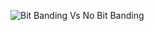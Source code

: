 ![Bit Banding Vs No Bit Banding](https://github.com/ftoufaili/embsys310/blob/main/Assignment04/Images/BitBandingVsNoBitBanding.jpg)
